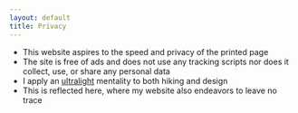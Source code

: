 ```yaml
---
layout: default
title: Privacy
---
```


* This website aspires to the speed and privacy of the printed page
* The site is free of ads and does not use any tracking scripts nor does it collect, use, or share any personal data
* I apply an [ultralight](https://www.reddit.com/r/Ultralight/) mentality to both hiking and design
* This is reflected here, where my website also endeavors to leave no trace
